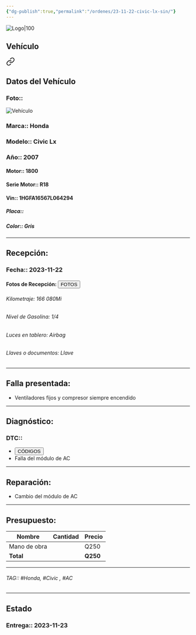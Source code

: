 ```yaml
---
{"dg-publish":true,"permalink":"/ordenes/23-11-22-civic-lx-sin/"}
---
```


![Logo|100](http://drive.google.com/uc?export=view&id=137fl3TIZ0-PU8b-Pt0bsjclwHub_u78G)

## Vehículo

<div class="transclusion internal-embed is-loaded"><a class="markdown-embed-link" href="/vehiculos/honda/civic-lx-sin/#datos-del-vehiculo" aria-label="Open link"><svg xmlns="http://www.w3.org/2000/svg" width="24" height="24" viewBox="0 0 24 24" fill="none" stroke="currentColor" stroke-width="2" stroke-linecap="round" stroke-linejoin="round" class="svg-icon lucide-link"><path d="M10 13a5 5 0 0 0 7.54.54l3-3a5 5 0 0 0-7.07-7.07l-1.72 1.71"></path><path d="M14 11a5 5 0 0 0-7.54-.54l-3 3a5 5 0 0 0 7.07 7.07l1.71-1.71"></path></svg></a><div class="markdown-embed">



## Datos del Vehículo 
### Foto:: 
![Vehículo](http://drive.google.com/uc?export=view&id=1GF555XZ8VBUBtzp1qQsdrGXFZs6GGJv5)

### Marca:: Honda 
### Modelo:: Civic Lx
### Año:: 2007
#### Motor:: 1800
#### Serie Motor:: R18
#### Vin:: 1HGFA16567L064294
##### Placa:: 
##### Color:: Gris
---


</div></div>


## Recepción:
### Fecha:: 2023-11-22
#### Fotos de Recepción: <a href="http"><button class="btn success">FOTOS</button></a>

###### Kilometraje: 166 080Mi
###### Nivel de Gasolina: 1/4
###### Luces en tablero: Airbag
###### Llaves o documentos: Llave

---

## Falla presentada:
- Ventiladores fijos y compresor siempre encendido 


---

## Diagnóstico:
### DTC:: 

- <a href="http"><button class="btn success">CÓDIGOS</button></a>
- Falla del módulo de AC

---
## Reparación:
- Cambio del módulo de AC

---

## Presupuesto:

| Nombre | Cantidad | Precio |
| ------ | -------- | ------ |
| Mano de obra        |          |  Q250      |
| **Total**       |        |    **Q250**    |

---

###### TAG:: #Honda, #Civic , #AC 

---

## Estado

### Entrega:: 2023-11-23